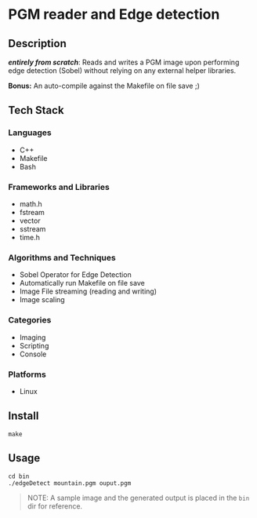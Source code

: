 # PGM reader and Edge detection

## Description
***entirely from scratch***: Reads and writes a PGM image upon performing edge detection (Sobel) without relying on any external helper libraries.

**Bonus:** An auto-compile against the Makefile on file save ;)

## Tech Stack

### Languages
- C++
- Makefile
- Bash

### Frameworks and Libraries
- math.h
- fstream
- vector
- sstream
- time.h

### Algorithms and Techniques
- Sobel Operator for Edge Detection
- Automatically run Makefile on file save
- Image File streaming (reading and writing)
- Image scaling

### Categories
- Imaging
- Scripting
- Console

### Platforms
- Linux

## Install
```
make
```

## Usage

```shell
cd bin
./edgeDetect mountain.pgm ouput.pgm
```

> NOTE: A sample image and the generated output is placed in the `bin` dir for reference.

 